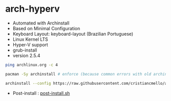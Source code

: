 # arch-hyperv

* Automated with Archinstall
* Based on Minimal Configuration
* Keyboard Layout: keyboard-layout (Brazilian Portuguese)
* Linux Kernel LTS
* Hyper-V support
* grub-install
* version 2.5.4

```sh
ping archlinux.org -c 4
```

```sh
pacman -Sy archinstall # enforce (because common errors with old archinstall)
```

```sh
archinstall --config https://raw.githubusercontent.com/cristiancmello/arch-hyperv/main/user_configuration.json --disk_layouts https://raw.githubusercontent.com/cristiancmello/arch-hyperv/main/user_disk_layout.json --creds https://raw.githubusercontent.com/cristiancmello/arch-hyperv/main/user_credentials.json
```

* Post-install : [post-install.sh](post-install.sh) 
